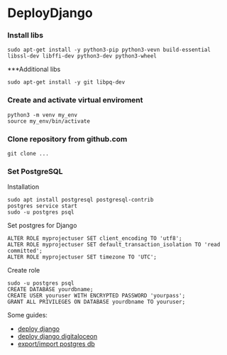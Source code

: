 # DeployDjango


 ### Install libs


  ```
  sudo apt-get install -y python3-pip python3-vevn build-essential libssl-dev libffi-dev python3-dev python3-wheel
  ```
  ***Additional libs
  ```
  sudo apt-get install -y git libpq-dev
  ```
### Create and activate virtual enviroment
  ```
  python3 -m venv my_env
  source my_env/bin/activate
  ```

###  Clone repository from github.com
  ```
  git clone ...
  ```

### Set PostgreSQL 
  Installation
  ```
  sudo apt install postgresql postgresql-contrib
  postgres service start
  sudo -u postgres psql
  ```
  Set postgres for Django
  ```
  ALTER ROLE myprojectuser SET client_encoding TO 'utf8';
  ALTER ROLE myprojectuser SET default_transaction_isolation TO 'read committed';
  ALTER ROLE myprojectuser SET timezone TO 'UTC';

  ```
  
  Create role
  ```
  sudo -u postgres psql
  CREATE DATABASE yourdbname;
  CREATE USER youruser WITH ENCRYPTED PASSWORD 'yourpass';
  GRANT ALL PRIVILEGES ON DATABASE yourdbname TO youruser;
  ```


Some guides:
* [deploy django](https://habr.com/ru/post/501414/)
* [deploy django digitaloceon](https://www.digitalocean.com/community/tutorials/how-to-set-up-django-with-postgres-nginx-and-gunicorn-on-ubuntu-20-04-ru)
* [export/import postgres db](https://coderwall.com/p/acsbpw/heroku-export-postgres-database)

